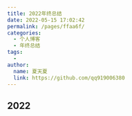 ```yaml
---
title: 2022年终总结
date: 2022-05-15 17:02:42
permalink: /pages/ffaa6f/
categories:
  - 个人博客
  - 年终总结
tags:
  - 
author: 
  name: 夏天夏
  link: https://github.com/qq919006380
---
```

## 2022
